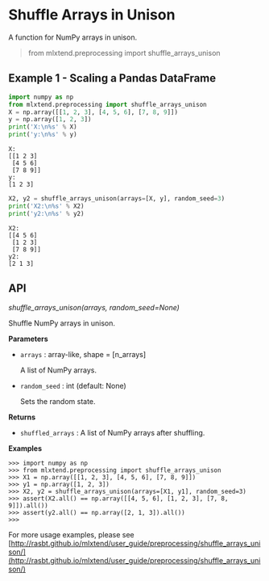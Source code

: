 # Shuffle Arrays in Unison

A function for NumPy arrays in unison.

> from mlxtend.preprocessing import shuffle_arrays_unison

## Example 1 - Scaling a Pandas DataFrame


```python
import numpy as np
from mlxtend.preprocessing import shuffle_arrays_unison
X = np.array([[1, 2, 3], [4, 5, 6], [7, 8, 9]])
y = np.array([1, 2, 3])
print('X:\n%s' % X)
print('y:\n%s' % y)
```

    X:
    [[1 2 3]
     [4 5 6]
     [7 8 9]]
    y:
    [1 2 3]



```python
X2, y2 = shuffle_arrays_unison(arrays=[X, y], random_seed=3)
print('X2:\n%s' % X2)
print('y2:\n%s' % y2)
```

    X2:
    [[4 5 6]
     [1 2 3]
     [7 8 9]]
    y2:
    [2 1 3]


## API


*shuffle_arrays_unison(arrays, random_seed=None)*

Shuffle NumPy arrays in unison.

**Parameters**

- `arrays` : array-like, shape = [n_arrays]

    A list of NumPy arrays.

- `random_seed` : int (default: None)

    Sets the random state.

**Returns**

- `shuffled_arrays` : A list of NumPy arrays after shuffling.


**Examples**

    >>> import numpy as np
    >>> from mlxtend.preprocessing import shuffle_arrays_unison
    >>> X1 = np.array([[1, 2, 3], [4, 5, 6], [7, 8, 9]])
    >>> y1 = np.array([1, 2, 3])
    >>> X2, y2 = shuffle_arrays_unison(arrays=[X1, y1], random_seed=3)
    >>> assert(X2.all() == np.array([[4, 5, 6], [1, 2, 3], [7, 8, 9]]).all())
    >>> assert(y2.all() == np.array([2, 1, 3]).all())
    >>>

For more usage examples, please see
[http://rasbt.github.io/mlxtend/user_guide/preprocessing/shuffle_arrays_unison/](http://rasbt.github.io/mlxtend/user_guide/preprocessing/shuffle_arrays_unison/)



